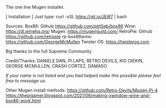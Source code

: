 The one line Mugen installer.

[ Installation ]
Just type: curl -sSL https://git.io/JEiR7 | bash

Sources:
Box86: Github https://github.com/ptitSeb/box86
Wine: https://dl.winehq.org/
Mugen: https://mugenguild.com/
RetroPie: Github https://github.com/retropie
rp-box86wine: https://github.com/GeorgeMcMullen
Twister OS:  https://twisteros.com

Big thanks to the full Supreme Community

Credit/Thanks:
DANIELE DAN,
PI LAPS,
RETRO DEVILS,
KIO DIEKIN,
GEORGE MCMULLEN,
CRASH CORTEZ,
DAMASO

*If your name is not listed and you had helped make this possible please feel free to message us.*


Other Mugen install methods:
https://github.com/Retro-Devils/Mugen-Pi-4
https://thepigamer.blogspot.com/2021/06/making-xwindow-wine-and-box86-work.html
